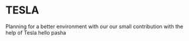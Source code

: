 # TESLA
Planning for a better environment with our our small contribution with the help of Tesla
hello pasha
